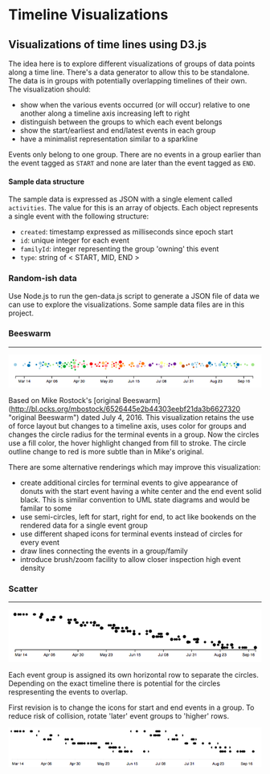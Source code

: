 # Timeline Visualizations
## Visualizations of time lines using D3.js

The idea here is to explore different visualizations of groups of data points along a time line.  There's a data generator to allow this to be standalone. The data is in groups with potentially overlapping timelines of their own.  The visualization should:

* show when the various events occurred (or will occur) relative to one another along a timeline axis increasing left to right
* distinguish between the groups to which each event belongs
* show the start/earliest and end/latest events in each group
* have a minimalist representation similar to a sparkline

Events only belong to one group.  There are no events in a group earlier than the event tagged as `START` and none are later than the event tagged as `END`.

#### Sample data structure
The sample data is expressed as JSON with a single element called `activities`.  The value for this is an array of objects.  Each object represents a single event with the following structure:

 * `created`: timestamp expressed as milliseconds since epoch start
 * `id`: unique integer for each event
 * `familyId`: integer representing the group 'owning' this event
 * `type`: string of < START, MID, END >

### Random-ish data
Use Node.js to run the gen-data.js script to generate a JSON file of data we can use to explore the visualizations.  Some sample data files are in this project.  

### Beeswarm
------------
![sample](beeswarm-sample.png "Beeswarm sample image")

Based on Mike Rostock's [original Beeswarm] (http://bl.ocks.org/mbostock/6526445e2b44303eebf21da3b6627320 "original Beeswarm") dated July 4, 2016.  This visualization retains the use of force layout but changes to a timeline axis, uses color for groups and changes the circle radius for the terminal events in a group. Now the circles use a fill color, the hover highlight changed from fill to stroke.  The circle outline change to red is more subtle than in Mike's original.

There are some alternative renderings which may improve this visualization:

* create additional circles for terminal events to give appearance of donuts with the start event having a white center and the end event solid black. This is similar convention to UML state diagrams and would be familar to some
* use semi-circles, left for start, right for end, to act like bookends on the rendered data for a single event group
* use different shaped icons for terminal events instead of circles for every event 
* draw lines connecting the events in a group/family
* introduce brush/zoom facility to allow closer inspection high event density

### Scatter
-----------
![sample](scatter-sample.png "Scatter sample image")

Each event group is assigned its own horizontal row to separate the circles. Depending on the exact timeline there is potential for the circles respresenting the events to overlap.

First revision is to change the icons for start and end events in a group.  To reduce risk of collision, rotate 'later' event groups to 'higher' rows. 

![scatter-stacked](scatter-stacked.png "Scatter stacked sample image")

